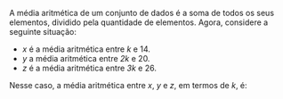 A média aritmética de um conjunto de dados é a soma de todos os seus elementos, dividido pela quantidade de elementos. Agora, considere a seguinte situação:

* _x_ é a média aritmética entre _k_ e 14.
* _y_ a média aritmética entre _2k_ e 20.
* _z_ é a média aritmética entre _3k_ e 26.

Nesse caso, a média aritmética entre _x_, _y_ e _z_, em termos de _k_, é: